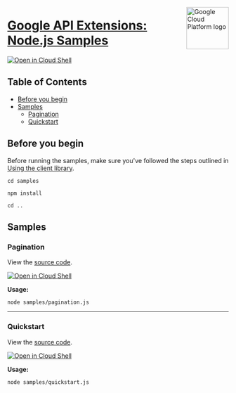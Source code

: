 [//]: # "This README.md file is auto-generated, all changes to this file will be lost."
[//]: # "To regenerate it, use `python -m synthtool`."
<img src="https://avatars2.githubusercontent.com/u/2810941?v=3&s=96" alt="Google Cloud Platform logo" title="Google Cloud Platform" align="right" height="96" width="96"/>

# [Google API Extensions: Node.js Samples](https://github.com/googleapis/gax-nodejs)

[![Open in Cloud Shell][shell_img]][shell_link]



## Table of Contents

* [Before you begin](#before-you-begin)
* [Samples](#samples)
  * [Pagination](#pagination)
  * [Quickstart](#quickstart)

## Before you begin

Before running the samples, make sure you've followed the steps outlined in
[Using the client library](https://github.com/googleapis/gax-nodejs#using-the-client-library).

`cd samples`

`npm install`

`cd ..`

## Samples



### Pagination

View the [source code](https://github.com/googleapis/gax-nodejs/blob/main/samples/pagination.js).

[![Open in Cloud Shell][shell_img]](https://console.cloud.google.com/cloudshell/open?git_repo=https://github.com/googleapis/gax-nodejs&page=editor&open_in_editor=samples/pagination.js,samples/README.md)

__Usage:__


`node samples/pagination.js`


-----




### Quickstart

View the [source code](https://github.com/googleapis/gax-nodejs/blob/main/samples/quickstart.js).

[![Open in Cloud Shell][shell_img]](https://console.cloud.google.com/cloudshell/open?git_repo=https://github.com/googleapis/gax-nodejs&page=editor&open_in_editor=samples/quickstart.js,samples/README.md)

__Usage:__


`node samples/quickstart.js`






[shell_img]: https://gstatic.com/cloudssh/images/open-btn.png
[shell_link]: https://console.cloud.google.com/cloudshell/open?git_repo=https://github.com/googleapis/gax-nodejs&page=editor&open_in_editor=samples/README.md
[product-docs]: https://googleapis.github.io/gax-nodejs/
